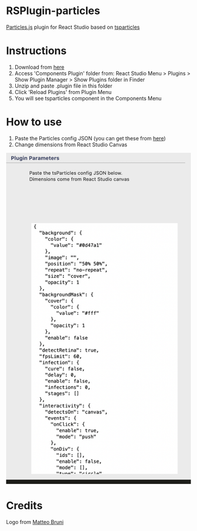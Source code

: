 # RSPlugin-particles
[Particles.js](https://vincentgarreau.com/particles.js/) plugin for React Studio based on [tsparticles](https://github.com/matteobruni/tsparticles)

# Instructions
1. Download from [here](https://github.com/automediaAI/RSPlugin-particles/releases/download/1.0/tsparticles.plugin.zip)
2. Access 'Components Plugin' folder from: React Studio Menu > Plugins > Show Plugin Manager > Show Plugins folder in Finder
3. Unzip and paste .plugin file in this folder
4. Click 'Reload Plugins' from Plugin Menu
5. You will see tsparticles component in the Components Menu

# How to use 
1. Paste the Particles config JSON (you can get these from [here](https://particles.matteobruni.it/Samples#parallax))
2. Change dimensions from React Studio Canvas

![Plugin running in React Studio](https://raw.githubusercontent.com/automediaAI/RSPlugin-particles/master/screenshot.png)

# Credits
Logo from [Matteo Bruni](https://particles.matteobruni.it/)




